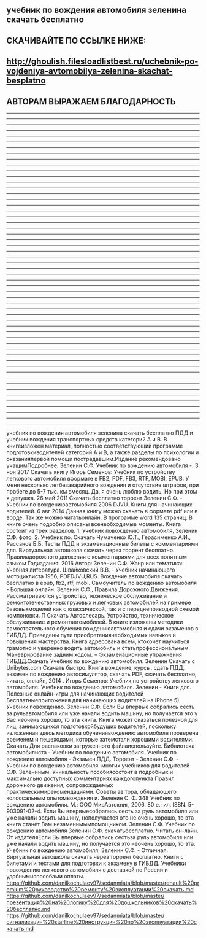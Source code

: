 учебник по вождения автомобиля зеленина скачать бесплатно
--------------------------------------------------
СКАЧИВАЙТЕ ПО ССЫЛКЕ НИЖЕ:
--------------------------------------------------
http://ghoulish.filesloadlistbest.ru/uchebnik-po-vojdeniya-avtomobilya-zelenina-skachat-besplatno
--------------------------------------------------
АВТОРАМ ВЫРАЖАЕМ БЛАГОДАРНОСТЬ
--------------------------------------------------
--------------------------------------------------
--------------------------------------------------
--------------------------------------------------
--------------------------------------------------
--------------------------------------------------
--------------------------------------------------
--------------------------------------------------
--------------------------------------------------
--------------------------------------------------
--------------------------------------------------
--------------------------------------------------
--------------------------------------------------
--------------------------------------------------
--------------------------------------------------
--------------------------------------------------
--------------------------------------------------
--------------------------------------------------
--------------------------------------------------
--------------------------------------------------
--------------------------------------------------
--------------------------------------------------
--------------------------------------------------
--------------------------------------------------
--------------------------------------------------
--------------------------------------------------
--------------------------------------------------
--------------------------------------------------
--------------------------------------------------
--------------------------------------------------
--------------------------------------------------
--------------------------------------------------
--------------------------------------------------
--------------------------------------------------
--------------------------------------------------
--------------------------------------------------
--------------------------------------------------
--------------------------------------------------
--------------------------------------------------
--------------------------------------------------
--------------------------------------------------
--------------------------------------------------
--------------------------------------------------
--------------------------------------------------
--------------------------------------------------
--------------------------------------------------
--------------------------------------------------
--------------------------------------------------
--------------------------------------------------
--------------------------------------------------
--------------------------------------------------
--------------------------------------------------
--------------------------------------------------
--------------------------------------------------
--------------------------------------------------
--------------------------------------------------
учебник по вождения автомобиля зеленина скачать бесплатно ПДД и учебник вождения транспортных средств категорий A и B. В книгеизложен материал, полностью соответствующий программе подготовкиводителей категорий А и В, а также разделы по психологии и оказанияпервой помощи пострадавшим.Издание рекомендовано учащимПодробнее. Зеленин С.Ф. Учебник по вождению автомобиля -. 3 ноя 2017  Скачать книгу Игорь Семенов: Учебник по устройству легкового автомобиля вформате в FB2, PDF, FB3, RTF, MOBI, EPUB.  У меня несколько летбезаварийного вождения и отсутствие штрафов, при пробеге до 5-7 тыс. км вмесяц. Да, я очень люблю водить. Но при этом я  девушка. 26 май 2011  Скачать бесплатно торрент Зеленин С.Ф. - Учебник по вождениюавтомобиля  2006  DJVU. Книги для начинающих водителей. 6 авг 2014  Данная книгу можно скачать в формате pdf или в ворде. Так же можно читатьонлайн. В программе word 135 страниц. В книге очень подробно описаны всенеобходимые моменты. Книга состоит из трех разделов. 1. Учебник повождению автомобиля, Зеленин С.Ф. фото. 2. Учебник по. Скачать Чумаченко Ю.Т., Герасименко А.И., Рассанов Б.Б. Тесты ПДД и экзаменационные билеты с комментариями для. Виртуальная автошкола скачать через торрент бесплатно.  Правиладорожного движения с комментариями для всех понятным языком Годиздания: 2016 Автор: Зеленин С.Ф. Жанр или тематика: Учебная литература. Швайковский В.В. - Учебник начинающего мотоциклиста 1956, PDFDJVU,RUS. Вождение автомобиля  скачать бесплатно в epub, fb2, rtf, mobi. Самоучитель по вождению автомобиля - Большая онлайн. Зеленин С.Ф., Правила Дорожного Движения. Рассматриваются устройство, техническое обслуживание и ремонтотечественных грузовых и легковых автомобилей на примере базовыхмоделей как с классической, так и с переднеприводной схемой компоновки. П Скачать Автослесарь. Устройство, техническое обслуживание и ремонтавтомобилей. В книге изложены методики самостоятельного обучения вождениюавтомобиля и сдачи экзаменов в ГИБДД. Приведены пути приобретениянеобходимых навыков и повышения мастерства. Книга адресована всем, ктохочет научиться грамотно и уверенно водить автомобиль и статьпрофессиональным. Маневрирование задним ходом. = Экзаменационные упражнения ГИБДД.Скачать Учебник по вождению автомобиля. Зеленин Скачать с Unibytes.com Скачать быстро. Книга вождение, курсы, сдать ПДД, экзамен по вождению,автосимулятор, скачать PDF, скачать бесплатно, читать, онлайн, 2014 .
Игорь Семенов: Учебник по устройству легкового автомобиля. Учебник по вождению автомобиля. Зеленин - Книги для. Полезные онлайн-игры для начинающих водителей  Бесплатныеприложения для начинающих водителей на IPhone  5) Учебник повождению. Зеленин С.Ф. Если Вы впервые собрались сесть за рульавтомобиля или уже начали водить машину, но получается это у Вас неочень хорошо, то эта книга. Книга может оказаться полезной для лиц, занимающихся подготовкойбудущих водителей, поскольку изложенная здесь методика обучениявождению автомобиля проверена временем и пешеходами, которые затемстали хорошими водителями. Скачать Для распаковки загруженного файлаиспользуйте. Библиотека автомобилиста - Учебник по вождению автомобиля. Учебник по вождению автомобиля - Экзамен ПДД. Торрент - Зеленин С.Ф. - Учебник по вождению автомобиля. многих учебников для водителей С.Ф. Зелениным. Уникальность пособиясостоит в подробных и максимально доступных комментариях каждогопункта Правил дорожного движения, сопровождаемых практическимирекомендациями. Советы ав тора, обладающего колоссальным опытомвождения и. Зеленин С. Ф. 348 Учебник по вождению автомобиля.  М.: ООО МирАвтокниг, 2006.  80 е.: ил. ISBN. 5-903091-02-4. Если Вы впервыесобрались сесть за руль автомобиля или уже начали водить машину, нополучается это не очень хорошо, то эта книга станет Вам незаменимымпомощником. Зеленин С.Ф. Учебник по вождению автомобиля Зеленин С.Ф. скачатьбесплатно. Читать он-лайн. От издателяЕсли Вы впервые собрались сестьза руль автомобиля или уже начали водить машину, но получается это неочень хорошо, то эта. Учебник по вождению автомобиля, Зеленин С.Ф. - Отличная. Виртуальная автошкола скачать через торрент бесплатно. Книги с билетами и тестами для подготовки к экзамену в ГИБДД. Учебники повождению легкового автомобиля с доставкой по России и удобнымиспособами оплаты.
https://github.com/danilkochulaev97/sedanmiata/blob/master/renault%20premium%20руководство%20ремонту%20эксплуатации%20скачать.md
https://github.com/danilkochulaev97/sedanmiata/blob/master/презентация%20на%20логику%20для%20дошкольников%20скачать%20бесплатно.md
https://github.com/danilkochulaev97/sedanmiata/blob/master/сигнализация%20starline%20инструкция%20по%20эксплуатации%20скачать.md